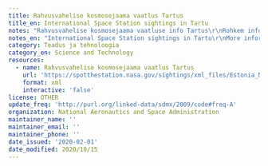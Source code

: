 ```yaml
---
title: Rahvusvahelise kosmosejaama vaatlus Tartus
title_en: International Space Station sightings in Tartu
notes: "Rahvusvahelise kosmosejaama vaatluse info Tartus\r\nRohkem infot: https://spotthestation.nasa.gov/sightings/view.cfm?country=Estonia&region=None&city=Tartu#.XvUCty2w2uo"
notes_en: "International Space Station sightings in Tartu\r\nMore information: https://spotthestation.nasa.gov/sightings/view.cfm?country=Estonia&region=None&city=Tartu#.XvUCty2w2uo"
category: Teadus ja tehnoloogia
category_en: Science and Technology
resources:
  - name: Rahvusvahelise kosmosejaama vaatlus Tartus
    url: 'https://spotthestation.nasa.gov/sightings/xml_files/Estonia_None_Tartu.xml'
    format: xml
    interactive: 'false'
license: OTHER
update_freq: 'http://purl.org/linked-data/sdmx/2009/code#freq-A'
organization: National Aeronautics and Space Administration
maintainer_name: ''
maintainer_email: ''
maintainer_phone: ''
date_issued: '2020-02-01'
date_modified: 2020/10/15
---
```

